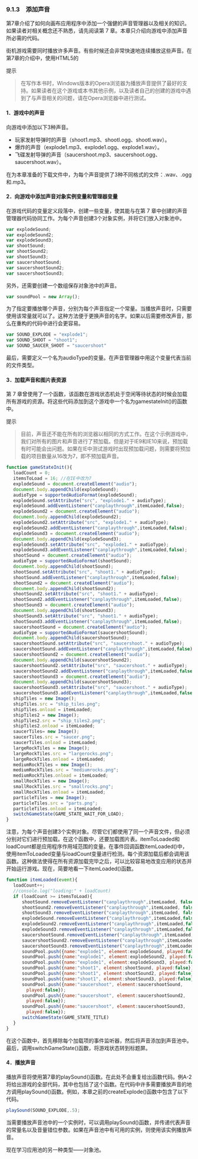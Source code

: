 ### 9.1.3　添加声音

第7章介绍了如何向画布应用程序中添加一个强健的声音管理器以及相关的知识。如果读者对相关概念还不熟悉，请先阅读第 7 章。本章只介绍向游戏中添加声音所必需的代码。

街机游戏需要同时播放许多声音。有些时候还会非常快速地连续播放这些声音。在第7章的介绍中，使用HTML5的<audio>标签创建一个声音池可以解决多次播放同一个声音对象实例的问题。

提示

> 在写作本书时，Windows版本的Opera浏览器为播放声音提供了最好的支持。如果读者在这个游戏或本书其他示例，以及读者自己的创建的游戏中遇到了与声音相关的问题，请在Opera浏览器中进行测试。

#### 1．游戏中的声音

向游戏中添加以下3种声音。

+ 玩家发射导弹时的声音（shoot1.mp3、shootl.ogg、shootl.wav）。
+ 爆炸的声音（explode1.mp3、explode1.ogg、explode1.wav）。
+ 飞碟发射导弹的声音（saucershoot.mp3、saucershoot.ogg、saucershoot.wav）。

在为本章准备的下载文件中，为每个声音提供了3种不同格式的文件：.wav、.ogg和.mp3。

#### 2．向游戏中添加声音对象实例变量和管理器变量

在游戏代码的变量定义段落中，创建一些变量，使其能与在第 7 章中创建的声音管理器代码协同工作。为每个声音创建3个对象实例，并将它们放入对象池中。

```javascript
var explodeSound;
var explodeSound2;
var explodeSound3;
var shootSound;
var shootSound2;
var shootSound3;
var saucershootSound;
var saucershootSound2;
var saucershootSound3;
```

另外，还需要创建一个数组保存对象池中的声音。

```javascript
var soundPool = new Array();
```

为了指定要播放哪个声音，分别为每个声音指定一个常量。当播放声音时，只需要使用该常量就可以了。这种方法便于更换声音的名字。如果以后需要修改声音，那么在重构的代码中进行会更容易。

```javascript
var SOUND_EXPLODE = "explode1";
var SOUND_SHOOT = "shoot1";
var SOUND_SAUCER_SHOOT = "saucershoot"
```

最后，需要定义一个名为audioType的变量。在声音管理器中用这个变量代表当前的文件类型。

#### 3．加载声音和图片表资源

第 7 章曾使用了一个函数，该函数在游戏状态机处于空闲等待状态的时候会加载所有游戏的资源。将这些代码添加到这个游戏中一个名为gamestateInit()的函数中。

提示

> 目前，声音还不能在所有的浏览器以相同的方式工作。在这个示例游戏中，我们对所有的图片和声音进行了预加载。但是对于IE9和IE10来说，预加载有时可能会出问题。如果在IE中测试游戏时出现预加载问题，则需要将预加载的项目数量从16改为7，即不预加载声音。

```javascript
function gameStateInit(){
　 loadCount = 0;
　 itemsToLoad = 16; //在IE中改为7
　 explodeSound = document.createElement("audio");
　 document.body.appendChild(explodeSound);
　 audioType = supportedAudioFormat(explodeSound);
　 explodeSound.setAttribute("src", "explode1." + audioType);
　 explodeSound.addEventListener("canplaythrough",itemLoaded,false);
　 explodeSound2 = document.createElement("audio");
　 document.body.appendChild(explodeSound2);
　 explodeSound2.setAttribute("src", "explode1." + audioType);
　 explodeSound2.addEventListener("canplaythrough",itemLoaded,false);
　 explodeSound3 = document.createElement("audio");
　 document.body.appendChild(explodeSound3);
　 explodeSound3.setAttribute("src", "explode1." + audioType);
　 explodeSound3.addEventListener("canplaythrough",itemLoaded,false);
　 shootSound = document.createElement("audio");
　 audioType = supportedAudioFormat(shootSound);
　 document.body.appendChild(shootSound);
　 shootSound.setAttribute("src", "shoot1." + audioType);
　 shootSound.addEventListener("canplaythrough",itemLoaded,false);
　 shootSound2 = document.createElement("audio");
　 document.body.appendChild(shootSound2);
　 shootSound2.setAttribute("src", "shoot1." + audioType);
　 shootSound2.addEventListener("canplaythrough",itemLoaded,false);
　 shootSound3 = document.createElement("audio");
　 document.body.appendChild(shootSound3);
　 shootSound3.setAttribute("src", "shoot1." + audioType);
　 shootSound3.addEventListener("canplaythrough",itemLoaded,false);
　 saucershootSound = document.createElement("audio");
　 audioType = supportedAudioFormat(saucershootSound);
　 document.body.appendChild(saucershootSound);
　 saucershootSound.setAttribute("src", "saucershoot." + audioType);
　 saucershootSound.addEventListener("canplaythrough",itemLoaded,false);
　 saucershootSound2 = document.createElement("audio");
　 document.body.appendChild(saucershootSound2);
　 saucershootSound2.setAttribute("src", "saucershoot." + audioType);
　 saucershootSound2.addEventListener("canplaythrough",itemLoaded,false);
　 saucershootSound3 = document.createElement("audio");
　 document.body.appendChild(saucershootSound3);
　 saucershootSound3.setAttribute("src", "saucershoot." + audioType);
　 saucershootSound3.addEventListener("canplaythrough",itemLoaded,false);
　 shipTiles = new Image();
　 shipTiles.src = "ship_tiles.png";
　 shipTiles.onload = itemLoaded;
　 shipTiles2 = new Image();
　 shipTiles2.src = "ship_tiles2.png";
　 shipTiles2.onload = itemLoaded;
　 saucerTiles= new Image();
　 saucerTiles.src = "saucer.png";
　 saucerTiles.onload = itemLoaded;
　 largeRockTiles = new Image();
　 largeRockTiles.src = "largerocks.png";
　 largeRockTiles.onload = itemLoaded;
　 mediumRockTiles = new Image();
　 mediumRockTiles.src = "mediumrocks.png";
　 mediumRockTiles.onload = itemLoaded;
　 smallRockTiles = new Image();
　 smallRockTiles.src = "smallrocks.png";
　 smallRockTiles.onload = itemLoaded;
　 particleTiles = new Image();
　 particleTiles.src = "parts.png";
　 particleTiles.onload = itemLoaded;
　 switchGameState(GAME_STATE_WAIT_FOR_LOAD); 
}
```

注意，为每个声音创建3个实例对象。尽管它们都使用了同一个声音文件，但必须分别对它们进行预加载。在这个函数中，还要加载图片表。itemToLoaded和loadCount都是应用程序作用域范围的变量。在事件回调函数itemLoaded()中，使用itemToLoaded变量与loadCount变量进行检测。每个资源加载后都会调用该函数。这种做法使得在所有资源加载完毕之后，可以比较容易地改变应用的状态并开始运行游戏。现在，简要地看一下itemLoaded()函数。

```javascript
function itemLoaded(event){
　 loadCount++;
　 //console.log("loading:" + loadCount)
　 if (loadCount >= itemsToLoad){
　　　 shootSound.removeEventListener("canplaythrough",itemLoaded, false);
　　　 shootSound2.removeEventListener("canplaythrough",itemLoaded, false);
　　　 shootSound3.removeEventListener("canplaythrough",itemLoaded, false);
　　　 explodeSound.removeEventListener("canplaythrough",itemLoaded,false);
　　　 explodeSound2.removeEventListener("canplaythrough",itemLoaded,false);
　　　 explodeSound3.removeEventListener("canplaythrough",itemLoaded,false);
　　　 saucershootSound.removeEventListener("canplaythrough",itemLoaded,false);
　　　 saucershootSound2.removeEventListener("canplaythrough",itemLoaded,false);
　　　 saucershootSound3.removeEventListener("canplaythrough",itemLoaded,false);
　　　 soundPool.push({name:"explode1", element:explodeSound, played:false});
　　　 soundPool.push({name:"explode1", element:explodeSound2, played:false});
　　　 soundPool.push({name:"explode1", element:explodeSound3, played:false});
　　　 soundPool.push({name:"shoot1", element:shootSound, played:false});
　　　 soundPool.push({name:"shoot1", element:shootSound2, played:false});
　　　 soundPool.push({name:"shoot1", element:shootSound3, played:false});
　　　 soundPool.push({name:"saucershoot", element:saucershootSound,
　　　　 played:false});
　　　 soundPool.push({name:"saucershoot", element:saucershootSound2,
　　　　 played:false});
　　　 soundPool.push({name:"saucershoot", element:saucershootSound3,
　　　　 played:false});
　　　 switchGameState(GAME_STATE_TITLE)
　 }
}
```

在这个函数中，首先移除每个加载项的事件监听器，然后将声音添加到声音池中。最后，调用switchGameState()函数，将游戏状态转到标题屏。

#### 4．播放声音

播放声音将使用第7章的playSound()函数。在此处不会重复给出函数代码。例A-2将给出游戏的全部代码，其中也包括了这个函数。在代码中许多需要播放声音的地方调用playSound()函数。例如，本章之前的createExplode()函数中包含了以下代码。

```javascript
playSound(SOUND_EXPLODE,.5);
```

当需要播放声音池中的一个实例时，可以调用playSound()函数，并传递代表声音的常量名以及音量错位参数。如果在声音池中有可用的实例，则使用该实例播放声音。

现在学习应用池的另一种类型——对象池。

